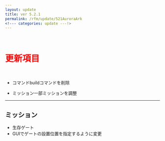```yaml
---
layout: update
title: ver 5.2.1
permalink: /rfm/update/521AuroraArk
<!--- categories: update ---!> 
---
```



<br>
<h1 id="1"><font color="red">更新項目</font></h1><br>


           
+ <span class="green-badge">コマンド</span>buildコマンドを削除       

+ <span class="green-badge">ミッション</span>一部ミッションを調整           
  
         
-----------------------------------------------------  
## ミッション        

+  生存ゲート  
  +  GUIでゲートの設置位置を指定するように変更  


